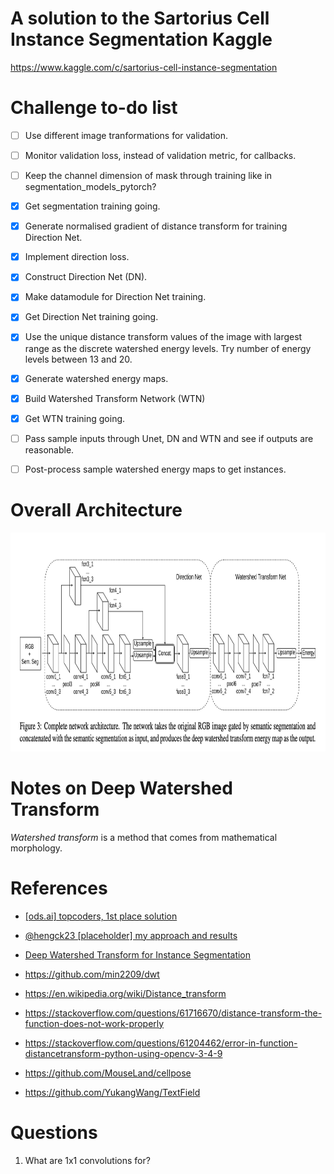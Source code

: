 
# A solution to the Sartorius Cell Instance Segmentation Kaggle
https://www.kaggle.com/c/sartorius-cell-instance-segmentation

# Challenge to-do list
- [ ] Use different image tranformations for validation.
- [ ] Monitor validation loss, instead of validation metric, for callbacks.
- [ ] Keep the channel dimension of mask through training like in segmentation_models_pytorch?
- [x] Get segmentation training going.
- [x] Generate normalised gradient of distance transform for training Direction Net.
- [x] Implement direction loss.
- [x] Construct Direction Net (DN).
- [x] Make datamodule for Direction Net training.
- [x] Get Direction Net training going.
- [x] Use the unique distance transform values of the image with largest range as the discrete watershed energy levels.  Try number of energy levels between 13 and 20.
- [x] Generate watershed energy maps. 
- [x] Build Watershed Transform Network (WTN)
- [x] Get WTN training going.
- [ ] Pass sample inputs through Unet, DN and WTN and see if outputs are reasonable.
- [ ] Post-process sample watershed energy maps to get instances.


# Overall Architecture
<img src="images/direction_net.png" width=900 height=350>


# Notes on Deep Watershed Transform
*Watershed transform* is a method that comes from mathematical morphology.



# References
- [[ods.ai] topcoders, 1st place solution](https://www.kaggle.com/c/data-science-bowl-2018/discussion/54741)
- [@hengck23 [placeholder] my approach and results](https://www.kaggle.com/c/sartorius-cell-instance-segmentation/discussion/285516)
- [Deep Watershed Transform for Instance Segmentation](https://arxiv.org/pdf/1611.08303.pdf)
- https://github.com/min2209/dwt
- https://en.wikipedia.org/wiki/Distance_transform
- https://stackoverflow.com/questions/61716670/distance-transform-the-function-does-not-work-properly
- https://stackoverflow.com/questions/61204462/error-in-function-distancetransform-python-using-opencv-3-4-9

- https://github.com/MouseLand/cellpose
- https://github.com/YukangWang/TextField


# Questions
1. What are 1x1 convolutions for?